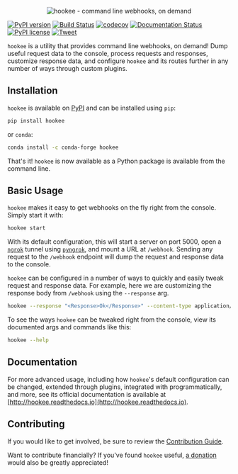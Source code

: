 <p align="center"><img alt="hookee - command line webhooks, on demand" src="https://hookee.readthedocs.io/en/latest/_images/logo.png" /></p>

[![PyPI version](https://badge.fury.io/py/hookee.svg)](https://badge.fury.io/py/hookee)
[![Build Status](https://travis-ci.org/alexdlaird/hookee.svg?branch=master)](https://travis-ci.org/alexdlaird/hookee)
[![codecov](https://codecov.io/gh/alexdlaird/hookee/branch/master/graph/badge.svg)](https://codecov.io/gh/alexdlaird/hookee)
[![Documentation Status](https://readthedocs.org/projects/hookee/badge/?version=latest)](https://hookee.readthedocs.io/en/latest/?badge=latest)
[![PyPI license](https://img.shields.io/pypi/l/hookee.svg)](https://pypi.org/project/hookee/)
[![Tweet](https://img.shields.io/twitter/url/http/shields.io.svg?style=social)](https://twitter.com/intent/tweet?text=Check+out+%23hookee%2C+a+utility+that+provides+command+line+%23webhooks%2C+on+demand.%0D%0A%0D%0A&url=https://github.com/alexdlaird/hookee&via=alexdlaird&hashtags=python,flask,ngrok,pyngrok)

`hookee` is a utility that provides command line webhooks, on demand! Dump useful request data to the
console, process requests and responses, customize response data, and configure `hookee` and its routes
further in any number of ways through custom plugins.

## Installation

`hookee` is available on [PyPI](https://pypi.org/project/hookee/) and can be installed
using `pip`:

```sh
pip install hookee
```

or `conda`:

```sh
conda install -c conda-forge hookee
```

That's it! `hookee` is now available as a Python package is available from the command line.

## Basic Usage

`hookee` makes it easy to get webhooks on the fly right from the console. Simply start it with:

```sh
hookee start
```

With its default configuration, this will start a server on port 5000, open a [`ngrok`](https://ngrok.com/) tunnel
using [`pyngrok`](https://pyngrok.readthedocs.io/en/latest/), and mount a URL at `/webhook`. Sending any request to
the `/webhook` endpoint will dump the request and response data to the console.

`hookee` can be configured in a number of ways to quickly and easily tweak request and response data. For example,
here we are customizing the response body from `/webhook` using the `--response` arg.

```sh
hookee --response "<Response>Ok</Response>" --content-type application/xml
```

To see the ways `hookee` can be tweaked right from the console, view its documented args and commands like this:

```sh
hookee --help
```

## Documentation

For more advanced usage, including how `hookee`'s default configuration can be changed, extended through plugins,
integrated with programmatically, and more, see its official documentation is available at [http://hookee.readthedocs.io](http://hookee.readthedocs.io).

## Contributing

If you would like to get involved, be sure to review the [Contribution Guide](https://github.com/alexdlaird/hookee/blob/master/CONTRIBUTING.rst).

Want to contribute financially? If you've found `hookee` useful, [a donation](https://www.paypal.me/alexdlaird>) would
also be greatly appreciated!
